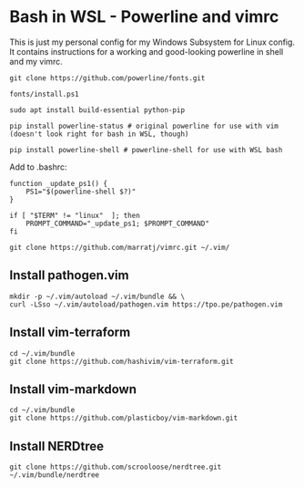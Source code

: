 # Bash in WSL - Powerline and vimrc

This is just my personal config for my Windows Subsystem for Linux config. It contains instructions for a working and good-looking powerline in shell and my vimrc.

```
git clone https://github.com/powerline/fonts.git

fonts/install.ps1

sudo apt install build-essential python-pip

pip install powerline-status # original powerline for use with vim (doesn't look right for bash in WSL, though)

pip install powerline-shell # powerline-shell for use with WSL bash
```

Add to .bashrc:

```
function _update_ps1() {
    PS1="$(powerline-shell $?)"
}

if [ "$TERM" != "linux"  ]; then
    PROMPT_COMMAND="_update_ps1; $PROMPT_COMMAND"
fi
```

`git clone https://github.com/marratj/vimrc.git ~/.vim/`


## Install pathogen.vim

```
mkdir -p ~/.vim/autoload ~/.vim/bundle && \
curl -LSso ~/.vim/autoload/pathogen.vim https://tpo.pe/pathogen.vim
```

## Install vim-terraform

```
cd ~/.vim/bundle
git clone https://github.com/hashivim/vim-terraform.git
```

## Install vim-markdown

```
cd ~/.vim/bundle
git clone https://github.com/plasticboy/vim-markdown.git
```

## Install NERDtree

```
git clone https://github.com/scrooloose/nerdtree.git ~/.vim/bundle/nerdtree

```
